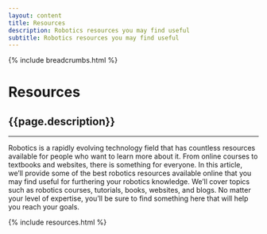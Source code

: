 ```yaml
---
layout: content
title: Resources
description: Robotics resources you may find useful
subtitle: Robotics resources you may find useful
---
```


{% include breadcrumbs.html %}

# Resources

## {{page.description}}

---

Robotics is a rapidly evolving technology field that has countless resources available for people who want to learn more about it. From online courses to textbooks and websites, there is something for everyone. In this article, we’ll provide some of the best robotics resources available online that you may find useful for furthering your robotics knowledge. We’ll cover topics such as robotics courses, tutorials, books, websites, and blogs. No matter your level of expertise, you’ll be sure to find something here that will help you reach your goals.

{% include resources.html %}
